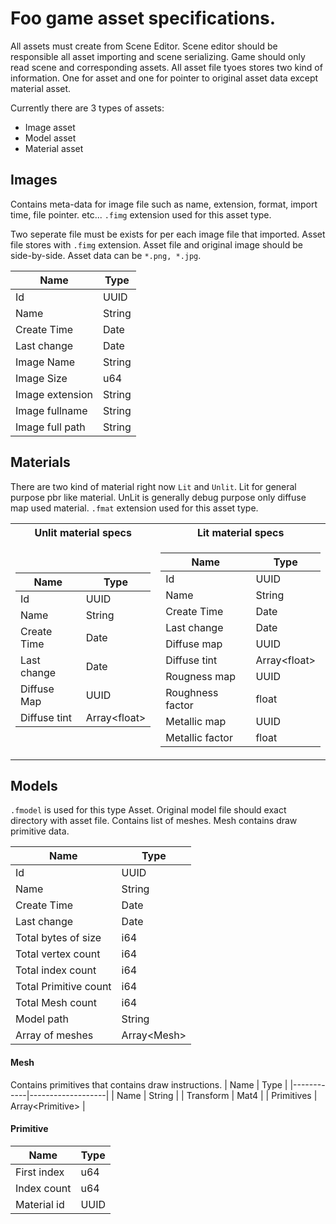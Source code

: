 # Foo game asset specifications.
All assets must create from Scene Editor. Scene editor should be responsible all asset importing and scene serializing. Game should only read scene and corresponding assets. All asset file tyoes stores two kind of information. One for asset and one for pointer to original asset data except material asset.

Currently there are 3 types of assets:
- Image asset
- Model asset
- Material asset

## Images
Contains meta-data for image file such as name, extension, format, import time, file pointer. etc... `.fimg` extension used for this asset type.

Two seperate file must be exists for per each image file that imported. Asset file stores with `.fimg` extension. Asset file and original image should be side-by-side. Asset data can be `*.png, *.jpg`.

|Name              | Type   |
|------------------|--------|
|Id                | UUID   |
|Name              | String |
|Create Time       | Date   |
|Last change       | Date   |
|Image Name        | String |
|Image Size        | u64    |
|Image extension   | String |
|Image fullname    | String |
|Image full path   | String |

## Materials
There are two kind of material right now `Lit` and `Unlit`. Lit for general purpose pbr like material. 
UnLit is generally debug purpose only diffuse map used material. `.fmat` extension used for this asset type.

<table>
<tr>
    <th>Unlit material specs</th>
    <th>Lit material specs</th>
</tr>
<tr>
<td>

|Name               | Type          |
|-------------------|---------------|
|Id                 | UUID          |
|Name               | String        |
|Create Time        | Date          |
|Last change        | Date          |
|Diffuse Map        | UUID          |
|Diffuse tint       | Array\<float> | // size = 3
</td>
<td>

|Name               | Type         |
|-------------------|--------------|
|Id                 | UUID          |
|Name               | String        |
|Create Time        | Date          |
|Last change        | Date          |
|Diffuse map        | UUID          |
|Diffuse tint       | Array\<float> | // size = 3
|Rougness map       | UUID          |
|Roughness factor   | float         |
|Metallic map       | UUID          |
|Metallic factor    | float         | 
</td>

</table>

## Models
`.fmodel` is used for this type Asset. Original model file should exact directory with asset file. Contains list of meshes. Mesh contains draw primitive data. 

|Name                  | Type         |
|----------------------|--------------|
|Id                    | UUID         |
|Name                  | String       |
|Create Time           | Date         |
|Last change           | Date         |
|Total bytes of size   | i64          |
|Total vertex count    | i64          |
|Total index count     | i64          |
|Total Primitive count | i64          |
|Total Mesh count      | i64          |
|Model path            | String       |
|Array of meshes       | Array\<Mesh> | // size = arbitrary

#### Mesh
Contains primitives that contains draw instructions.
| Name       | Type              |
|------------|-------------------|
| Name       | String            |
| Transform  | Mat4              |
| Primitives | Array\<Primitive> |

#### Primitive
| Name        | Type |
|-------------|------|
| First index | u64  |
| Index count | u64  |
| Material id | UUID |